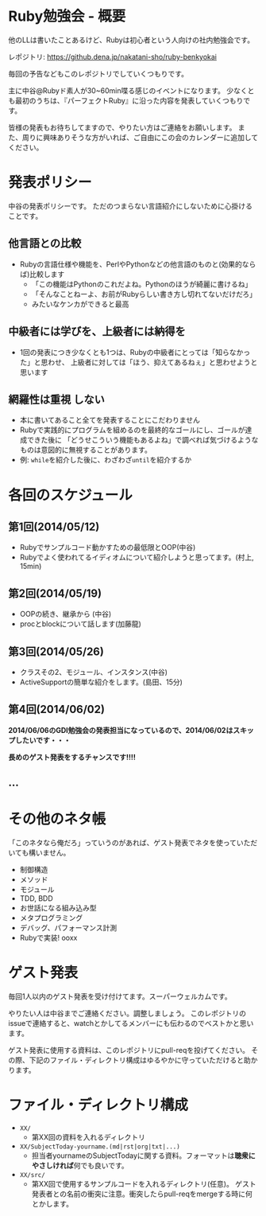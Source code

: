# Ruby勉強会 - 概要

他のLLは書いたことあるけど、Rubyは初心者という人向けの社内勉強会です。

レポジトリ: https://github.dena.jp/nakatani-sho/ruby-benkyokai

毎回の予告などもこのレポジトリでしていくつもりです。

主に中谷@Rubyド素人が30~60min喋る感じのイベントになります。
少なくとも最初のうちは、『パーフェクトRuby』に沿った内容を発表していくつもりです。

皆様の発表もお待ちしてますので、やりたい方はご連絡をお願いします。
また、周りに興味ありそうな方がいれば、ご自由にこの会のカレンダーに追加してください。


# 発表ポリシー

中谷の発表ポリシーです。
ただのつまらない言語紹介にしないために心掛けることです。

## 他言語との比較

- Rubyの言語仕様や機能を、PerlやPythonなどの他言語のものと(効果的ならば)比較します
  - 「この機能はPythonのこれだよね。Pythonのほうが綺麗に書けるね」
  - 「そんなことねーよ、お前がRubyらしい書き方し切れてないだけだろ」
  - みたいなケンカができると最高

## 中級者には学びを、上級者には納得を

- 1回の発表につき少なくとも1つは、Rubyの中級者にとっては「知らなかった」と思わせ、
  上級者に対しては「ほう、抑えてあるねぇ」と思わせようと思います

## 網羅性は重視 **しない**

- 本に書いてあること全てを発表することにこだわりません
- Rubyで実践的にプログラムを組めるのを最終的なゴールにし、ゴールが達成できた後に
  「どうせこういう機能もあるよね」で調べれば気づけるようなものは意図的に無視することがあります。
- 例: `while`を紹介した後に、わざわざ`until`を紹介するか


# 各回のスケジュール

## 第1回(2014/05/12)

- Rubyでサンプルコード動かすための最低限とOOP(中谷)
- Rubyでよく使われてるイディオムについて紹介しようと思ってます。(村上, 15min)

## 第2回(2014/05/19)

- OOPの続き、継承から (中谷)
- procとblockについて話します(加藤龍)

## 第3回(2014/05/26)

- クラスその2、モジュール、インスタンス(中谷)
- ActiveSupportの簡単な紹介をします。(島田、15分)

## 第4回(2014/06/02)

**2014/06/06のGDI勉強会の発表担当になっているので、2014/06/02はスキップしたいです・・・**

**長めのゲスト発表をするチャンスです!!!!**


## ...


# その他のネタ帳

「このネタなら俺だろ」っていうのがあれば、ゲスト発表でネタを使っていただいても構いません。

- 制御構造
- メソッド
- モジュール
- TDD, BDD
- お世話になる組み込み型
- メタプログラミング
- デバッグ、パフォーマンス計測
- Rubyで実装! ooxx


# ゲスト発表

毎回1人以内のゲスト発表を受け付けてます。スーパーウェルカムです。

やりたい人は中谷までご連絡ください。調整しましょう。
このレポジトリのissueで連絡すると、watchとかしてるメンバーにも伝わるのでベストかと思います。

ゲスト発表に使用する資料は、このレポジトリにpull-reqを投げてください。
その際、下記のファイル・ディレクトリ構成はゆるやかに守っていただけると助かります。


# ファイル・ディレクトリ構成

- `XX/`
  - 第XX回の資料を入れるディレクトリ
- `XX/SubjectToday-yourname.(md|rst|org|txt|...)`
  - 担当者yournameのSubjectTodayに関する資料。フォーマットは**聴衆にやさしければ**何でも良いです。
- `XX/src/`
  - 第XX回で使用するサンプルコードを入れるディレクトリ(任意)。
    ゲスト発表者との名前の衝突に注意。衝突したらpull-reqをmergeする時に何とかします。
